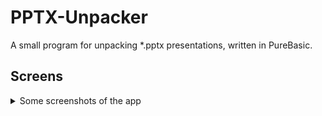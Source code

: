 # PPTX-Unpacker
A small program for unpacking *.pptx presentations, written in PureBasic.

## Screens
<details>
<summary>Some screenshots of the app</summary>

Main window:  
![Main window](Screens/1.png)  
About window:  
![About window](Screens/2.png)

</details>
